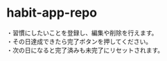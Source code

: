 # habit-app-repo
・習慣にしたいことを登録し、編集や削除を行えます。
<br>
・その日達成できたら完了ボタンを押してください。
<br>
・次の日になると完了済みも未完了にリセットされます。
